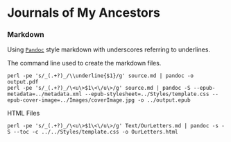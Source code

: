 # Journals of My Ancestors

### Markdown

Using [`Pandoc`](http://johnmacfarlane.net/pandoc/) style markdown with underscores referring to underlines.

The command line used to create the markdown files.

~~~
perl -pe 's/_(.+?)_/\\underline{$1}/g' source.md | pandoc -o output.pdf
perl -pe 's/_(.+?)_/\<u\>$1\<\/u\>/g' source.md | pandoc -S --epub-metadata=../metadata.xml --epub-stylesheet=../Styles/template.css --epub-cover-image=../Images/coverImage.jpg -o ../output.epub
~~~

HTML Files

~~~
perl -pe 's/_(.+?)_/\<u\>$1\<\/u\>/g' Text/OurLetters.md | pandoc -s -S --toc -c ../../Styles/template.css -o OurLetters.html
~~~

